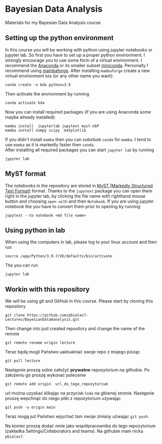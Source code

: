 # Bayesian Data Analysis

Materials for my Bayesian Data Analysis course

## Setting up the python environment

In this course you will be working with python using jupyter notebooks or jupyter lab. So first you have to set up a proper python environment. I strongly encourage you to use some form of a virtual environment. I recommend the [Anaconda](https://docs.anaconda.com/anaconda/install/index.html) or its smaller subset [miniconda](https://docs.conda.io/en/latest/miniconda.html). Personally I recommend using 
[mambaforge](https://github.com/conda-forge/miniforge#mambaforge). 
After installing `mambaforge` create a new virtual environment `bda` (or any other name you want):

```
conda create -n bda python=3.9
```
Then activate the environment  by running
```
conda activate bda
```
Now you can install required packages (if you are using Anaconda some maybe already installed):

```
mamba install  jupyterlab jupytext myst-nbP
mamba install numpy scipy  matplotlib
```
If you didn't install `mamba` then you can subsitute `conda` for `mamba`. I tend to use `mamba` as it is markedly faster then `conda`.  
After installing all required packages you can start `jupyter lab` by running 
```
jypyter lab
```

## MyST format

The notebooks in the repository are stored in [MyST (Markedly Structured Text Format)](https://myst-parser.readthedocs.io/en/latest/) format. Thanks to the `jupytext` package you can open them right in the jupyter lab, by clicking the file name with righthand mouse button and choosing `open with` and then `Notebook`. If you are using jupyter notebook the you have to convert them prior to opening by running   
```shell
jupytext --to notebook <md file name>
```

## Using python in lab

When using the computers in lab, please log to your linux account and then run
```
source /app/Python/3.9.7/VE/defaults/bin/activate
```
The you can run 
```
jupyter lab
```

## Workin with this repository

We will be using git and GitHub in this course. Please start by cloning this repository
```shell
git clone https://github.com/pbialas7-Lectures/BayesianDataAanalysis.git
```
Then change into just created repository and change the name of the remote
```shell
git remote rename origin lecture 
```
Teraz będą mogli Państwo uaktualniać swoje repo z mojego pisząc
```shell
git pull lecture 
```

Następnie proszę sobie założyć **prywatne** reposytorium na githubie. Po założeniu go proszę wykonać polecenie
```shell
git remote add origin  url_do_tego_repozytorium
```
url można uzyskać klikając na przycisk `Code` na głównej stronie. Następnie proszę  wepchnąć do niego pliki z repozytorium używając
```shell
git push -u origin main
```
Teraz mogą już Państwo wpychać tam swoje zmiany użwając `git push`. 


Na koniec proszę dodać mnie jako współpracownika do tego repozytorium (zakładka Settings/Collaborators and teams). Na githubie mam nicka `pbialas7`. 

